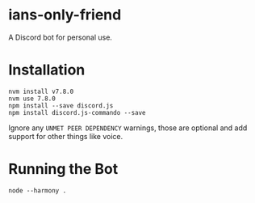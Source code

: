 # ians-only-friend
A Discord bot for personal use.

# Installation

```
nvm install v7.8.0
nvm use 7.8.0
npm install --save discord.js
npm install discord.js-commando --save
```
Ignore any `UNMET PEER DEPENDENCY` warnings, those are optional and add support for other things like voice.

# Running the Bot

```
node --harmony .
```
